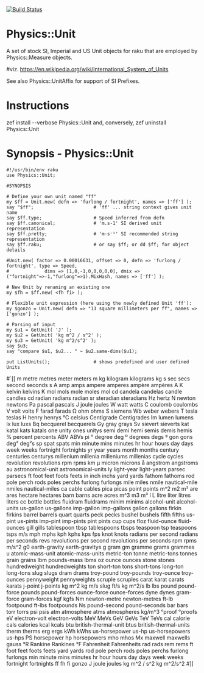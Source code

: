 [![Build Status](https://travis-ci.com/p6steve/raku-Physics-Unit.svg?branch=master)](https://travis-ci.com/p6steve/raku-Physics-Unit)

# Physics::Unit
A set of stock SI, Imperial and US Unit objects for raku that are employed by Physics::Measure objects.

#viz. https://en.wikipedia.org/wiki/International_System_of_Units

See also Physics::UnitAffix for support of SI Prefixes.

# Instructions
zef install --verbose Physics::Unit
and, conversely, zef uninstall Physics::Unit

# Synopsis - Physics::Unit

```perl6
#!/usr/bin/env raku 
use Physics::Unit;

#SYNOPSIS

# Define your own unit named "ff" 
my $ff = Unit.new( defn => 'furlong / fortnight', names => ['ff'] );
say "$ff";                      # 'ff' ... string context gives unit name
say $ff.type;                   # Speed inferred from defn
say $ff.canonical;              # 'm.s-1' SI derived unit representation
say $ff.pretty;                 # 'm⋅s⁻¹' SI recommended string representation
say $ff.raku;                   # or say $ff; or dd $ff; for object details

#Unit.new( factor => 0.00016631, offset => 0, defn => 'furlong / fortnight', type => Speed,
#             dims => [1,0,-1,0,0,0,0,0], dmix => ("fortnight"=>-1,"furlong"=>1).MixHash, names => ['ff'] );

# New Unit by renaming an existing one 
my $fh = $ff.new( <fh fi> );

# Flexible unit expression (here using the newly defined Unit 'ff'):
my $gonzo = Unit.new( defn => "13 square millimeters per ff", names => ['gonzo'] );

# Parsing of input  
my $u1 = GetUnit( 'J' );
my $u2 = GetUnit( 'kg m^2 / s^2' );
my $u3 = GetUnit( 'kg m^2/s^2' );  
say $u3;
say "compare $u1, $u2... " ~ $u2.same-dims($u1);

put ListUnits();                # shows predefined and user defined Units
```
#`[[
m metre metres meter meters m kg kilogram kilograms kg s sec secs second seconds s A amp amps ampere amperes ampère ampères A K kelvin kelvins K mol mols mole moles mol cd candela candelas candle candles cd radian radians radian sr steradian steradians Hz hertz N newton newtons Pa pascal pascals J joule joules W watt watts C coulomb coulombs V volt volts F farad farads Ω ohm ohms S siemens Wb weber webers T tesla teslas H henry henrys °C celsius Centigrade Centigrades lm lumen lumens lx lux luxs Bq becquerel becquerels Gy gray grays Sv sievert sieverts kat katal kats katals one unity ones unitys semi demi hemi semis demis hemis % percent percents ABV ABVs pi ° degree deg º degrees degs ᵍ gon gons deg² deg²s sp spat spats min minute mins minutes hr hour hours day days week weeks fortnight fortnights yr year years month months century centuries centurys millenium millenia milleniums millenias cycle cycles revolution revolutions rpm rpms km μ micron microns å angstrom angstroms au astronomical-unit astronomical-units ly light-year light-years parsec parsecs ft foot feet foots feets in inch inchs yard yards fathom fathoms rod pole perch rods poles perchs furlong furlongs mile miles nmile nautical-mile nmiles nautical-miles ca cable cables pica picas point points m^2 m2 m² are ares hectare hectares barn barns acre acres m^3 m3 m³ l L litre liter litres liters cc bottle bottles fluidram fluidrams minim minims alcohol-unit alcohol-units us-gallon us-gallons imp-gallon imp-gallons gallon gallons firkin firkins barrel barrels quart quarts peck pecks bushel bushels fifth fifths us-pint us-pints imp-pint imp-pints pint pints cup cups floz fluid-ounce fluid-ounces gill gills tablespoon tbsp tablespoons tbsps teaspoon tsp teaspoons tsps m/s mph mphs kph kphs kps fps knot knots radians per second radians per seconds revs revolutions per second revolutions per seconds rpm rpms m/s^2 g0 earth-gravity earth-gravitys g gram gm gramme grams grammes u atomic-mass-unit atomic-mass-units metric-ton tonne metric-tons tonnes grain grains lbm pounds-mass lbms oz ounce ounces stone stones hundredweight hundredweights ton short-ton tons short-tons long-ton long-tons slug slugs dram drams troy-pound troy-pounds troy-ounce troy-ounces pennyweight pennyweights scruple scruples carat karat carats karats j-point j-points kg m^2 kg m/s slug ft/s kg m^2/s lb lbs pound pound-force pounds pound-forces ounce-force ounce-forces dyne dynes gram-force gram-forces kgf kgfs Nm newton-metre newton-metres ft-lb footpound ft-lbs footpounds Ns pound-second pound-seconds bar bars torr torrs psi psis atm atmosphere atms atmospheres kg/m^3 °proof °proofs eV electron-volt electron-volts MeV MeVs GeV GeVs TeV TeVs cal calorie cals calories kcal kcals btu british-thermal-unit btus british-thermal-units therm therms erg ergs kWh kWhs us-horsepower us-hp us-horsepowers us-hps PS horsepower hp horsepowers mho mhos Mx maxwell maxwells gauss °R Rankine Rankines °F Fahrenheit Fahrenheits rad rads rem rems ft foot feet foots feets yard yards rod pole perch rods poles perchs furlong furlongs min minute mins minutes hr hour hours day days week weeks fortnight fortnights ff fh fi gonzo J joule joules kg m^2 / s^2 kg m^2/s^2
#]]

